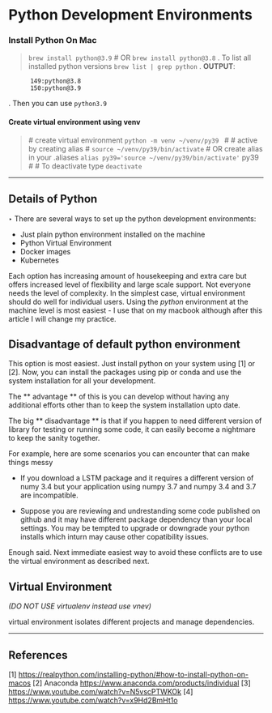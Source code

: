 # Python Development Environments 

### Install Python On Mac
> `brew install python@3.9` # OR `brew install python@3.8`
.
To list all installed python versions
	`brew list | grep python`
.
**OUTPUT**:  	
```
      149:python@3.8
      150:python@3.9
```
.
Then you can use `python3.9`

#### Create virtual environment using venv

>\# create virtual environment
`python -m venv ~/venv/py39 `
\#
\# active by creating alias
\#
`source ~/venv/py39/bin/activate`
\# OR create alias in your .aliases
`alias py39='source ~/venv/py39/bin/activate'`
py39
\#
\# To deactivate type
`deactivate`


---

## Details of Python  
‣
There are several ways to set up the python development environments:

* Just plain python environment installed on the machine
* Python Virtual Environment 
* Docker images 
* Kubernetes 

Each option has increasing amount of housekeeping and extra care but offers increased level of flexibility and large scale support. Not everyone needs the level of complexity. In the simplest case, virtual environment should do well for individual users. Using the *python* environment at the machine level is most easiest - I use that on my macbook although after this article I will change my practice.


## Disadvantage of default python environment
This option is most easiest. Just install python on your system using [1] or 
[2]. Now, you can install the packages using pip or conda and use the system installation for all your development.

The ** advantage ** of this is you can develop without having any additional efforts other than to keep the system installation upto date.


The big ** disadvantage ** is that if you happen to need different version of library for testing or running some code, it can easily become a nightmare to keep the sanity together.

For example, here are some scenarios you can encounter that can make things messy

* If you download a LSTM package and it requires a different version of numy 3.4 but your application using numpy 3.7 and numpy 3.4 and 3.7 are incompatible. 

* Suppose you are reviewing and undrestanding some code published on github and it may have different package dependency than your local settings. You may be tempted to upgrade or downgrade your python installs which inturn may cause other copatibility issues. 

Enough said. Next immediate easiest way to avoid these conflicts are to use the virtual environment as described next.

## Virtual Environment

*(DO NOT USE virtualenv instead use vnev)*

virtual environment isolates different projects and manage dependencies.

---
## References
[1] https://realpython.com/installing-python/#how-to-install-python-on-macos
[2] Anaconda https://www.anaconda.com/products/individual
[3] https://www.youtube.com/watch?v=N5vscPTWKOk
[4] https://www.youtube.com/watch?v=x9Hd2BmHt1o